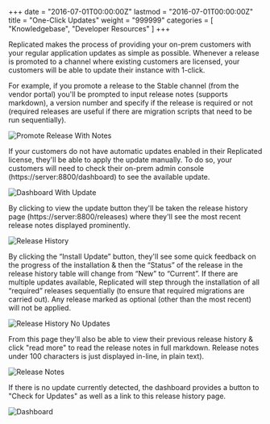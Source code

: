 +++
date = "2016-07-01T00:00:00Z"
lastmod = "2016-07-01T00:00:00Z"
title = "One-Click Updates"
weight = "999999"
categories = [ "Knowledgebase", "Developer Resources" ]
+++

Replicated makes the process of providing your on-prem customers with your regular 
application updates as simple as possible. Whenever a release is promoted to a channel 
where existing customers are licensed, your customers will be able to update their 
instance with 1-click.

For example, if you promote a release to the Stable channel (from the vendor portal) 
you'll be prompted to input release notes (supports markdown), a version number and 
specify if the release is required or not (required releases are useful if there are 
migration scripts that need to be run sequentially).

![Promote Release With Notes](/static/promote-release-with-notes.png)

If your customers do not have automatic updates enabled in their Replicated license, 
they'll be able to apply the update manually. To do so, your customers will need to 
check their on-prem admin console (https://server:8800/dashboard) to see the 
available update.

![Dashboard With Update](/static/dashboard-with-update.png)

By clicking to view the update button they'll be taken the release history page 
(https://server:8800/releases) where they'll see the most recent release notes 
displayed prominently.

![Release History](/static/release-history.png)

By clicking the “Install Update” button, they'll see some quick feedback on the progress 
of the installation & then the “Status” of the release in the release history table 
will change from “New” to “Current”. If there are multiple updates available, 
Replicated will step through the installation of all “required” releases sequentially 
(to ensure that required migrations are carried out). Any release marked as optional 
(other than the most recent) will not be applied.

![Release History No Updates](/static/release-history-empty.png)

From this page they'll also be able to view their previous release history & click 
"read more" to read the release notes in full markdown. Release notes under 100 
characters is just displayed in-line, in plain text).

![Release Notes](/static/release-notes.png)

If there is no update currently detected, the dashboard provides a button to "Check for 
Updates" as well as a link to this release history page.

![Dashboard](/static/dashboard-no-updates.png)
